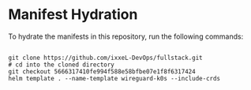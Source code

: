 
# Manifest Hydration

To hydrate the manifests in this repository, run the following commands:

```shell

git clone https://github.com/ixxeL-DevOps/fullstack.git
# cd into the cloned directory
git checkout 5666317410fe994f588e58bfbe07e1f8f6317424
helm template . --name-template wireguard-k0s --include-crds
```
